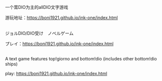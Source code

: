 
一个茸DIO为主的allDIO文字游戏

游玩地址：https://boni1921.github.io/ink-one/index.html

\
ジョルDIO/DIO受け　ノベルゲーム

プレイ：https://boni1921.github.io/ink-one/index.html

\
A text game features top!giorno and bottom!dio (includes other bottom!dio ships)

play: https://boni1921.github.io/ink-one/index.html
